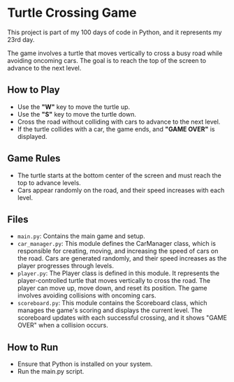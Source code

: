 # Turtle Crossing Game

This project is part of my 100 days of code in Python, and it represents my 23rd day.

The game involves a turtle that moves vertically to cross a busy road while avoiding oncoming cars. The goal is to reach the top of the screen to advance to the next level.

## How to Play

- Use the **"W"** key to move the turtle up.
- Use the **"S"** key to move the turtle down.
- Cross the road without colliding with cars to advance to the next level.
- If the turtle collides with a car, the game ends, and **"GAME OVER"** is displayed.

## Game Rules

- The turtle starts at the bottom center of the screen and must reach the top to advance levels.
- Cars appear randomly on the road, and their speed increases with each level.

## Files

- `main.py`: Contains the main game and setup.
- `car_manager.py`: This module defines the CarManager class, which is responsible for creating, moving, and increasing the speed of cars on the road. Cars are generated randomly, and their speed increases as the player progresses through levels.
- `player.py`: The Player class is defined in this module. It represents the player-controlled turtle that moves vertically to cross the road. The player can move up, move down, and reset its position. The game involves avoiding collisions with oncoming cars.
- `scoreboard.py`: This module contains the Scoreboard class, which manages the game's scoring and displays the current level. The scoreboard updates with each successful crossing, and it shows "GAME OVER" when a collision occurs.

## How to Run

- Ensure that Python is installed on your system.
- Run the main.py script.
